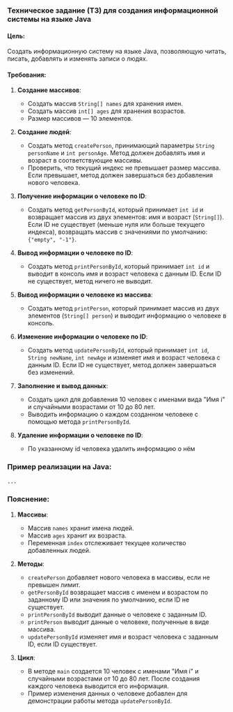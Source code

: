 ### Техническое задание (ТЗ) для создания информационной системы на языке Java

#### Цель:
Создать информационную систему на языке Java, позволяющую читать, писать, добавлять и изменять записи о людях.

#### Требования:

1. **Создание массивов**:
   - Создать массив `String[] names` для хранения имен.
   - Создать массив `int[] ages` для хранения возрастов.
   - Размер массивов — 10 элементов.

2. **Создание людей**:
   - Создать метод `createPerson`, принимающий параметры `String personName` и `int personAge`. Метод должен добавлять имя и возраст в соответствующие массивы.
   - Проверить, что текущий индекс не превышает размер массива. Если превышает, метод должен завершаться без добавления нового человека.

3. **Получение информации о человеке по ID**:
   - Создать метод `getPersonById`, который принимает `int id` и возвращает массив из двух элементов: имя и возраст (`String[]`). Если ID не существует (меньше нуля или больше текущего индекса), возвращать массив с значениями по умолчанию: `{"empty", "-1"}`.

4. **Вывод информации о человеке по ID**:
   - Создать метод `printPersonById`, который принимает `int id` и выводит в консоль имя и возраст человека с данным ID. Если ID не существует, метод ничего не выводит.

5. **Вывод информации о человеке из массива**:
   - Создать метод `printPerson`, который принимает массив из двух элементов (`String[] person`) и выводит информацию о человеке в консоль.

6. **Изменение информации о человеке по ID**:
   - Создать метод `updatePersonById`, который принимает `int id`, `String newName`, `int newAge` и изменяет имя и возраст человека с данным ID. Если ID не существует, метод должен завершаться без изменений.

7. **Заполнение и вывод данных**:
   - Создать цикл для добавления 10 человек с именами вида "Имя i" и случайными возрастами от 10 до 80 лет.
   - Выводить информацию о каждом созданном человеке с помощью метода `printPersonById`.

8. **Удаление информации о человеке по ID**:
   - По указанному id человека удалить информацию о нём


### Пример реализации на Java:

```java
...
```

### Пояснение:
1. **Массивы**:
   - Массив `names` хранит имена людей.
   - Массив `ages` хранит их возраста.
   - Переменная `index` отслеживает текущее количество добавленных людей.

2. **Методы**:
   - `createPerson` добавляет нового человека в массивы, если не превышен лимит.
   - `getPersonById` возвращает массив с именем и возрастом по заданному ID или значения по умолчанию, если ID не существует.
   - `printPersonById` выводит данные о человеке с заданным ID.
   - `printPerson` выводит данные о человеке, полученные в виде массива.
   - `updatePersonById` изменяет имя и возраст человека с заданным ID, если ID существует.

3. **Цикл**:
   - В методе `main` создается 10 человек с именами "Имя i" и случайными возрастами от 10 до 80 лет. После создания каждого человека выводится его информация.
   - Пример изменения данных о человеке добавлен для демонстрации работы метода `updatePersonById`.